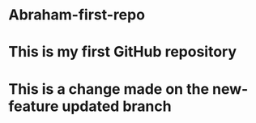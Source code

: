 # Abraham-first-repo
# This is my first GitHub repository
# This is a change made on the new-feature updated branch
